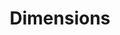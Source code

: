 ---
layout: default
bigquery: https://console.cloud.google.com/bigquery?p=covid-19-dimensions-ai&page=table&d=data&t=publications
contributors: Digital Science, https://www.digital-science.com/
cost: Free for personal, non-commercial use.
description: Dimensions contains more than 100 million publications, ranging from
  articles published in scholarly journals, books and book chapters, to preprints
  and conference proceedings. All publications are contextualized with linked data
  sets, funding, publications, patents, clinical trials, and policy documents. You
  can also view associated categories, funders, institutions, and researcher profiles.
documentation: https://docs.dimensions.ai/bigquery/index.html
last_edit: Mon, 04 Apr 2022 19:04:00 GMT
location: https://www.dimensions.ai/products/free/
maintained_by: Digital Science, https://www.digital-science.com/
schema_fields: '[''citation_string'', ''funder_org_cities'', ''original_title'', ''family_count'',
  ''funder_org_state_codes'', ''funding_jpy'', ''filing_date'', ''application_number'',
  ''category_uoa'', ''acronyms'', ''conference'', ''end_year'', ''altmetrics'', ''status'',
  ''funder_org_countries'', ''citations'', ''granted_year'', ''registry'', ''grant_number'',
  ''current_assignee_countries'', ''original_assignee_countries'', ''expiration_year'',
  ''resulting_publication_doi'', ''funding_usd'', ''relationships'', ''acknowledgements'',
  ''start_year'', ''funder_org_acronyms'', ''funding_cad'', ''start_date'', ''eisbn'',
  ''brief_title'', ''title'', ''concepts'', ''associated_publication_arxiv_id'', ''funding_chf'',
  ''date_inserted'', ''family_id'', ''interventions'', ''publication_date'', ''associated_publication_id'',
  ''subtitles'', ''end_date'', ''journal_lists'', ''repository_url'', ''filing_status'',
  ''investigators'', ''linkout'', ''description'', ''organisation_details'', ''original_assignee_orgs'',
  ''date_normal'', ''category_icrp_cso'', ''open_access_categories_v2'', ''open_access_categories'',
  ''publication_year'', ''category_hrcs_hc'', ''assignee_countries'', ''associated_publication_pmid'',
  ''research_org_state_codes'', ''aliases'', ''established'', ''category_sdg'', ''volume'',
  ''date_print'', ''research_org_state_names'', ''filing_year'', ''research_org_cities'',
  ''funding_nzd'', ''category_hrcs_rac'', ''legal_events'', ''funder_org'', ''category_bra'',
  ''funding_amount'', ''research_org_country_names'', ''type'', ''legal_status'',
  ''pmcid'', ''ipcr'', ''category_for'', ''clinical_trial_ids'', ''foa_number'', ''funding_currency'',
  ''conditions'', ''date'', ''language'', ''funder_orgs'', ''funding_cny'', ''research_orgs'',
  ''original_assignee'', ''citations_count'', ''date_imported_gbq'', ''research_org_city_names'',
  ''priority_year'', ''categories'', ''family_members_ids'', ''issue'', ''cited_by_ids'',
  ''acronym'', ''links'', ''arxiv_id'', ''phase'', ''abstract'', ''current_assignee'',
  ''date_modified'', ''cpc'', ''external_ids'', ''publisher'', ''parent_id'', ''journal'',
  ''metrics'', ''repository_name'', ''isbn'', ''license'', ''category_icrp_ct'', ''funding_eur'',
  ''priority_date'', ''date_online'', ''year'', ''pmid'', ''book_series_title'', ''labels'',
  ''pages'', ''funding_details'', ''types'', ''inventor_names'', ''associated_publication_doi'',
  ''wikipedia_url'', ''publication_ids'', ''embargo_date'', ''authors'', ''doi'',
  ''granted_date'', ''associated_grant_ids'', ''gender'', ''name'', ''resulting_publication_ids'',
  ''editors'', ''current_assignee_orgs'', ''address'', ''book_title'', ''assignee_orgs'',
  ''mesh_terms'', ''kind'', ''mesh_headings'', ''expiration_date'', ''email_address'',
  ''patent_ids'', ''original_abstract'', ''supporting_grant_ids'', ''active_years'',
  ''created_date'', ''research_org_countries'', ''funder_countries'', ''repository_id'',
  ''funding_aud'', ''proceedings_title'', ''jurisdiction'', ''category_rcdc'', ''category_hra'',
  ''source_id'', ''funding_gbp'', ''researcher_ids'', ''reference_ids'', ''id'']'
shortname: dimensions
tags:
- scholarly literature
- patents
- funding
- clinical trials
- academic profiles
terms_of_use: 'Use of both the Dimensions COVID-19 dataset and full Dimensions dataset
  are subject to the Dimensions Terms of use: https://www.dimensions.ai/policies-terms-legal '
title: Dimensions
uuid: dcff88bd-fe6b-4fdb-8159-809bf9d7bc1c
---